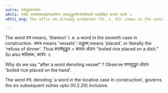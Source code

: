 ```yaml
---
sutra: तत्रोद्धृतममत्रेभ्यः
vRtti: तत्रेति सप्तमीसमर्थादमत्रवाचिनः शब्दादुद्धृतमित्येतस्मिन्नर्थे यथाविहितं प्रत्ययो भवति ॥
vRtti_eng: The affix अण् already ordained (IV. 1. 83) comes in the sense of 'placed thereon' after words denoting vessels, when such words are in the locative case in construction.

---
```

The word तत्र means, 'thereon' i. e. a word in the seventh case in construction. अमत्र means 'vessels': उद्धृतम् means 'placed', or literally the 'refuse of dinner'. Thus शरावेषूद्धृतः = शाराव ओदनः "boiled rice placed on a dish." So also माल्लिकः, कार्परः ॥

Why do we say "after a word denoting vessel" ? Observe पाणावुद्धृत ओदनः 'boiled rice placed on the hand'.

The word तत्र, denoting 'a word in the locative case in construction', governs the six subsequent _sutras_ upto (IV.2.20) inclusive.